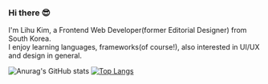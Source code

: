 ### Hi there 😎

I'm Lihu Kim, a Frontend Web Developer(former Editorial Designer) from South Korea. <br>
I enjoy learning languages, frameworks(of course!), also interested in UI/UX and design in general. 

![Anurag's GitHub stats](https://github-readme-stats.vercel.app/api?username=limelumo&show_icons=true&theme=radical)
[![Top Langs](https://github-readme-stats.vercel.app/api/top-langs/?username=limelumo&layout=compact&theme=radical)](https://github.com/anuraghazra/github-readme-stats)

